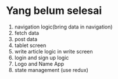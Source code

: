 
# Yang belum selesai

1. navigation logic(bring data in navigation)
2. fetch data
3. post data
4. tablet screen
5. write article logic in write screen
6. login and sign up logic
7. Logo and Name App
8. state management (use redux)
